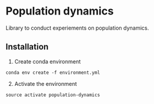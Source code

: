 # Population dynamics

Library to conduct experiements on population dynamics.

## Installation

1. Create conda environment
```
conda env create -f environment.yml
```
2. Activate the environment
```
source activate population-dynamics
```
